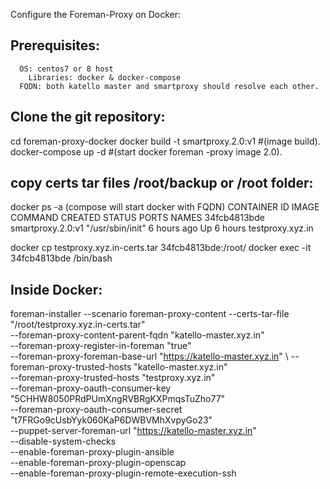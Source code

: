 Configure the Foreman-Proxy on Docker:

Prerequisites:
-
      OS: centos7 or 8 host
	    Libraries: docker & docker-compose 
      FQDN: both katello master and smartproxy should resolve each other.
      
Clone the git repository:
-
cd foreman-proxy-docker
docker build -t smartproxy.2.0:v1      #(image build).
docker-compose up -d                   #(start docker foreman -proxy image 2.0).

copy certs tar files /root/backup or /root  folder:
-
docker ps -a (compose will start docker with FQDN)
CONTAINER ID        IMAGE               COMMAND             CREATED             STATUS              PORTS               NAMES
34fcb4813bde        smartproxy.2.0:v1   "/usr/sbin/init"    6 hours ago         Up 6 hours                              testproxy.xyz.in

docker cp testproxy.xyz.in-certs.tar  34fcb4813bde:/root/
docker exec -it 34fcb4813bde  /bin/bash

Inside Docker:
-
foreman-installer  --scenario foreman-proxy-content  --certs-tar-file     "/root/testproxy.xyz.in-certs.tar" \
                    --foreman-proxy-content-parent-fqdn  "katello-master.xyz.in" \
                    --foreman-proxy-register-in-foreman           "true" \
                    --foreman-proxy-foreman-base-url              "https://katello-master.xyz.in" \ 
                    --foreman-proxy-trusted-hosts                 "katello-master.xyz.in" \
                    --foreman-proxy-trusted-hosts                 "testproxy.xyz.in" \
                    --foreman-proxy-oauth-consumer-key            "5CHHW8050PRdPUmXngRVBRgKXPmqsTuZho77" \
                    --foreman-proxy-oauth-consumer-secret         "t7FRGo9cUsbYyk060KaP6DWBVMhXvpyGo23" \
                    --puppet-server-foreman-url                   "https://katello-master.xyz.in" \
                    --disable-system-checks \
                    --enable-foreman-proxy-plugin-ansible \
                    --enable-foreman-proxy-plugin-openscap \
                    --enable-foreman-proxy-plugin-remote-execution-ssh
